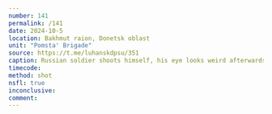```yaml
---
number: 141
permalink: /141
date: 2024-10-5
location: Bakhmut raion, Donetsk oblast
unit: "Pomsta' Brigade"
source: https://t.me/luhanskdpsu/351
caption: Russian soldier shoots himself, his eye looks weird afterwards
timecode: 
method: shot
nsfl: true
inconclusive: 
comment: 
---
```

<script async src="https://telegram.org/js/telegram-widget.js?22" data-telegram-post="luhanskdpsu/351" data-width="100%" data-userpic="false"></script>
